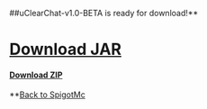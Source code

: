 ##uClearChat-v1.0-BETA is ready for download!**

#  [Download JAR](https://github.com/unknownnk/uClearChat/raw/master/uClearChat-v1.0-BETA.jar)
#### [Download ZIP](https://github.com/unknownnk/uClearChat/raw/master/uClearChat-v1.0-BETA.zip)

**[Back to SpigotMc](https://spigotmc.org/)
